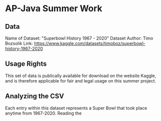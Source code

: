 # AP-Java Summer Work

## Data
Name of Dataset: "Superbowl History 1967 - 2020"
Dataset Author: Timo Bozsolik
Link: https://www.kaggle.com/datasets/timoboz/superbowl-history-1967-2020

## Usage Rights
This set of data is publically available for download on the website Kaggle, and is therefore applicable for fair and legal usage on this summer project.

## Analyzing the CSV
Each entry within this dataset represents a Super Bowl that took place anytime from 1967-2020. Reading the
